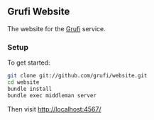 ## Grufi Website

The website for the [Grufi](http://grufiapp.com) service.

### Setup

To get started:

``` sh
git clone git://github.com/grufi/website.git
cd website
bundle install
bundle exec middleman server
```

Then visit [http://localhost:4567/](http://localhost:4567/)